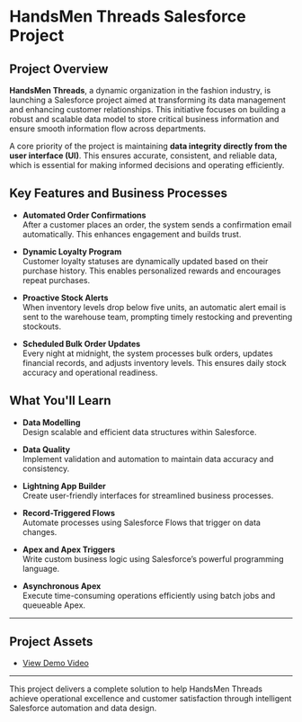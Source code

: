 # HandsMen Threads Salesforce Project

## Project Overview

**HandsMen Threads**, a dynamic organization in the fashion industry, is launching a Salesforce project aimed at transforming its data management and enhancing customer relationships. This initiative focuses on building a robust and scalable data model to store critical business information and ensure smooth information flow across departments.

A core priority of the project is maintaining **data integrity directly from the user interface (UI)**. This ensures accurate, consistent, and reliable data, which is essential for making informed decisions and operating efficiently.

## Key Features and Business Processes

- **Automated Order Confirmations**  
  After a customer places an order, the system sends a confirmation email automatically. This enhances engagement and builds trust.

- **Dynamic Loyalty Program**  
  Customer loyalty statuses are dynamically updated based on their purchase history. This enables personalized rewards and encourages repeat purchases.

- **Proactive Stock Alerts**  
  When inventory levels drop below five units, an automatic alert email is sent to the warehouse team, prompting timely restocking and preventing stockouts.

- **Scheduled Bulk Order Updates**  
  Every night at midnight, the system processes bulk orders, updates financial records, and adjusts inventory levels. This ensures daily stock accuracy and operational readiness.

## What You'll Learn

- **Data Modelling**  
  Design scalable and efficient data structures within Salesforce.

- **Data Quality**  
  Implement validation and automation to maintain data accuracy and consistency.

- **Lightning App Builder**  
  Create user-friendly interfaces for streamlined business processes.

- **Record-Triggered Flows**  
  Automate processes using Salesforce Flows that trigger on data changes.

- **Apex and Apex Triggers**  
  Write custom business logic using Salesforce’s powerful programming language.

- **Asynchronous Apex**  
  Execute time-consuming operations efficiently using batch jobs and queueable Apex.

---
## Project Assets

- [View Demo Video](https://drive.google.com/file/d/1TIxC-2nV1_EKgAHGCHQ1b7g21bpBHmes/view?usp=drive_link)

---

This project delivers a complete solution to help HandsMen Threads achieve operational excellence and customer satisfaction through intelligent Salesforce automation and data design.
